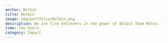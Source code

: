 ```yaml
---
anchor: Belbin
title: Belbin
image: img/portfolio/Belbin.png
description: We are firm believers in the power of Belbin Team Roles. There are other techniques (PRISM, MBTI etc.) that can also be useful but we really like the balance with Belbin of sound research and theory but remaining relatively easy to use. We can use Belbin for individual engagements supporting coaching and recruitment but to unleash it's full potential, we can run really fun 2-4 hours sessions with teams, which work as great team builders with some really useful content. 
time: few hours
category: Impact
---
```

